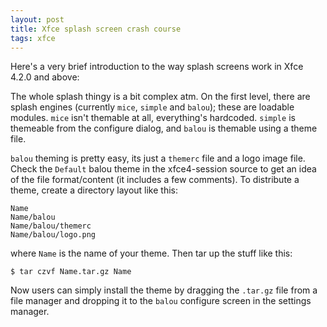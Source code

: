 ```yaml
---
layout: post
title: Xfce splash screen crash course
tags: xfce
---
```


Here's a very brief introduction to the way splash screens work in Xfce 4.2.0 and above:

The whole splash thingy is a bit complex atm. On the first level, there are splash engines (currently <code>mice</code>, <code>simple</code> and <code>balou</code>); these are loadable modules. <code>mice</code> isn't themable at all, everything's hardcoded. <code>simple</code> is themeable from the configure dialog, and <code>balou</code> is themable using a theme file.

<code>balou</code> theming is pretty easy, its just a <code>themerc</code> file and a logo image file. Check the <code>Default</code> balou theme in the xfce4-session source to get an idea of the file format/content (it includes a few comments). To distribute a theme, create a directory layout like this:

```
Name
Name/balou
Name/balou/themerc
Name/balou/logo.png
```

where <code>Name</code> is the name of your theme. Then tar up the stuff like this:

```
$ tar czvf Name.tar.gz Name
```

Now users can simply install the theme by dragging the <code>.tar.gz</code> file from  a file manager and dropping it to the <code>balou</code> configure screen in the  settings manager.

